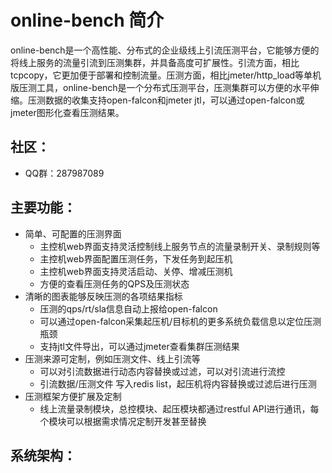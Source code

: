 # online-bench 简介

online-bench是一个高性能、分布式的企业级线上引流压测平台，它能够方便的将线上服务的流量引流到压测集群，并具备高度可扩展性。引流方面，相比tcpcopy，它更加便于部署和控制流量。压测方面，相比jmeter/http_load等单机版压测工具，online-bench是一个分布式压测平台，压测集群可以方便的水平伸缩。压测数据的收集支持open-falcon和jmeter jtl，可以通过open-falcon或jmeter图形化查看压测结果。

## 社区：
- QQ群：287987089

## 主要功能：
- 简单、可配置的压测界面
	- 主控机web界面支持灵活控制线上服务节点的流量录制开关、录制规则等	
	- 主控机web界面配置压测任务，下发任务到起压机
	- 主控机web界面支持灵活启动、关停、增减压测机
	- 方便的查看压测任务的QPS及压测状态
- 清晰的图表能够反映压测的各项结果指标
	- 压测的qps/rt/sla信息自动上报给open-falcon
	- 可以通过open-falcon采集起压机/目标机的更多系统负载信息以定位压测瓶颈
	- 支持jtl文件导出，可以通过jmeter查看集群压测结果
- 压测来源可定制，例如压测文件、线上引流等
	- 可以对引流数据进行动态内容替换或过滤，可以对引流进行流控
	- 引流数据/压测文件 写入redis list，起压机将内容替换或过滤后进行压测
- 压测框架方便扩展及定制
	- 线上流量录制模块，总控模块、起压模块都通过restful API进行通讯，每个模块可以根据需求情况定制开发甚至替换

## 系统架构：

